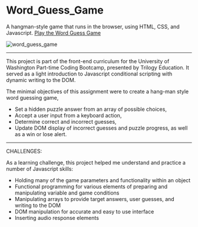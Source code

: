 # Word_Guess_Game
A hangman-style game that runs in the browser, using HTML, CSS, and Javascript. [Play the Word Guess Game](https://futurethang.github.io/HangMan_Game/#)


![word_guess_game](https://user-images.githubusercontent.com/17099707/45703223-7de44d00-bb28-11e8-840a-9a9335caeb8d.png)

-------------------------

This project is part of the front-end curriculum for the University of Washington Part-time Coding Bootcamp, presented by Trilogy Education. It served as a light introduction to Javascript conditional scripting with dynamic writing to the DOM.

The minimal objectives of this assignment were to create a hang-man style word guessing game, 
* Set a hidden puzzle answer from an array of possible choices, 
* Accept a user input from a keyboard action, 
* Determine correct and incorrect guesses, 
* Update DOM display of incorrect guesses and puzzle progress, as well as a win or lose alert.

-----------------------------

CHALLENGES:

As a learning challenge, this project helped me understand and practice a number of Javascript skills:
* Holding many of the game parameters and functionality within an object
* Functional programming for various elements of preparing and manipulating variable and game conditions
* Manipulating arrays to provide target answers, user guesses, and writing to the DOM
* DOM manipulation for accurate and easy to use interface
* Inserting audio response elements
